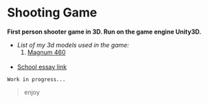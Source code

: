# Shooting Game

__First person shooter game in 3D. Run on the game engine Unity3D.__

- *List of my 3d models used in the game:*
  1. [Magnum 460](https://github.com/TheGoodFella/magnum460Blend)<br/><br/>
- [School essay link](http://tesine.marconirovereto.it/dettagli.html?2016.5BI.9)

```
Work in progress...
```

>enjoy

